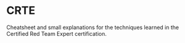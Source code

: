 # CRTE
Cheatsheet and small explanations for the techniques learned in the Certified Red Team Expert certification.